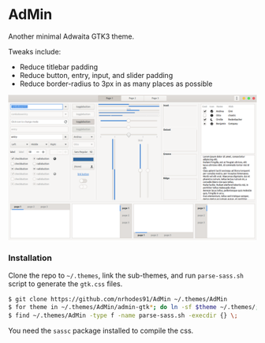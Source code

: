 # AdMin
Another minimal Adwaita GTK3 theme.

Tweaks include:
- Reduce titlebar padding
- Reduce button, entry, input, and slider padding
- Reduce border-radius to 3px in as many places as possible

![AdMin Widgets Image](img/AdMin-widgets.png "AdMin Widgets")


### Installation
Clone the repo to `~/.themes`, link the sub-themes, and run `parse-sass.sh`
script to generate the `gtk.css` files.

```sh
$ git clone https://github.com/nrhodes91/AdMin ~/.themes/AdMin
$ for theme in ~/.themes/AdMin/admin-gtk*; do ln -sf $theme ~/.themes/; done
$ find ~/.themes/AdMin -type f -name parse-sass.sh -execdir {} \;
```

You need the `sassc` package installed to compile the css.
